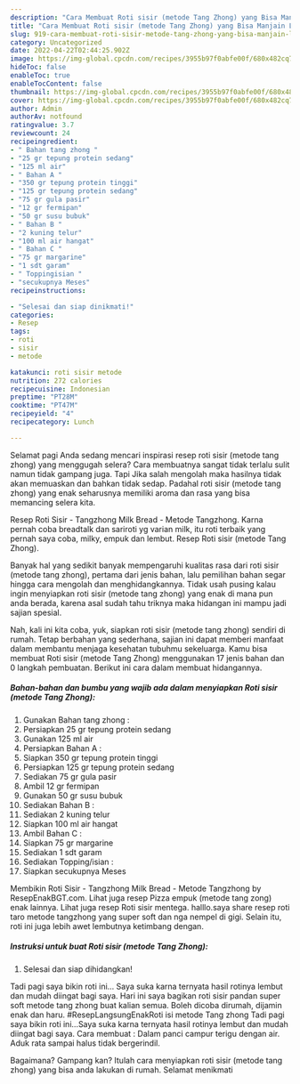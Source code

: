 ```yaml
---
description: "Cara Membuat Roti sisir (metode Tang Zhong) yang Bisa Manjain Lidah, Buat Buka Puasa Lezat Sekali"
title: "Cara Membuat Roti sisir (metode Tang Zhong) yang Bisa Manjain Lidah, Buat Buka Puasa Lezat Sekali"
slug: 919-cara-membuat-roti-sisir-metode-tang-zhong-yang-bisa-manjain-lidah-buat-buka-puasa-lezat-sekali
category: Uncategorized
date: 2022-04-22T02:44:25.902Z
image: https://img-global.cpcdn.com/recipes/3955b97f0abfe00f/680x482cq70/roti-sisir-metode-tang-zhong-foto-resep-utama.jpg
hideToc: false
enableToc: true
enableTocContent: false
thumbnail: https://img-global.cpcdn.com/recipes/3955b97f0abfe00f/680x482cq70/roti-sisir-metode-tang-zhong-foto-resep-utama.jpg
cover: https://img-global.cpcdn.com/recipes/3955b97f0abfe00f/680x482cq70/roti-sisir-metode-tang-zhong-foto-resep-utama.jpg
author: Admin
authorAv: notfound
ratingvalue: 3.7
reviewcount: 24
recipeingredient:
- " Bahan tang zhong "
- "25 gr tepung protein sedang"
- "125 ml air"
- " Bahan A "
- "350 gr tepung protein tinggi"
- "125 gr tepung protein sedang"
- "75 gr gula pasir"
- "12 gr fermipan"
- "50 gr susu bubuk"
- " Bahan B "
- "2 kuning telur"
- "100 ml air hangat"
- " Bahan C "
- "75 gr margarine"
- "1 sdt garam"
- " Toppingisian "
- "secukupnya Meses"
recipeinstructions:

- "Selesai dan siap dinikmati!"
categories:
- Resep
tags:
- roti
- sisir
- metode

katakunci: roti sisir metode 
nutrition: 272 calories
recipecuisine: Indonesian
preptime: "PT28M"
cooktime: "PT47M"
recipeyield: "4"
recipecategory: Lunch

---
```



Selamat pagi Anda sedang mencari inspirasi resep roti sisir (metode tang zhong) yang menggugah selera? Cara membuatnya sangat tidak terlalu sulit namun tidak gampang juga. Tapi Jika salah mengolah maka hasilnya tidak akan memuaskan dan bahkan tidak sedap. Padahal roti sisir (metode tang zhong) yang enak seharusnya memiliki aroma dan rasa yang bisa memancing selera kita.


Resep Roti Sisir - Tangzhong Milk Bread - Metode Tangzhong. Karna pernah coba breadtalk dan sariroti yg varian milk, itu roti terbaik yang pernah saya coba, milky, empuk dan lembut. Resep Roti sisir (metode Tang Zhong).

Banyak hal yang sedikit banyak mempengaruhi kualitas rasa dari roti sisir (metode tang zhong), pertama dari jenis bahan, lalu pemilihan bahan segar hingga cara mengolah dan menghidangkannya. Tidak usah pusing kalau ingin menyiapkan roti sisir (metode tang zhong) yang enak di mana pun anda berada, karena asal sudah tahu triknya maka hidangan ini mampu jadi sajian spesial.


Nah, kali ini kita coba, yuk, siapkan roti sisir (metode tang zhong) sendiri di rumah. Tetap berbahan yang sederhana, sajian ini dapat memberi manfaat dalam membantu menjaga kesehatan tubuhmu sekeluarga. Kamu bisa membuat Roti sisir (metode Tang Zhong) menggunakan 17 jenis bahan dan 0 langkah pembuatan. Berikut ini cara dalam membuat hidangannya.

<!--inarticleads1-->

##### Bahan-bahan dan bumbu yang wajib ada dalam menyiapkan Roti sisir (metode Tang Zhong):

1. Gunakan  Bahan tang zhong :
1. Persiapkan 25 gr tepung protein sedang
1. Gunakan 125 ml air
1. Persiapkan  Bahan A :
1. Siapkan 350 gr tepung protein tinggi
1. Persiapkan 125 gr tepung protein sedang
1. Sediakan 75 gr gula pasir
1. Ambil 12 gr fermipan
1. Gunakan 50 gr susu bubuk
1. Sediakan  Bahan B :
1. Sediakan 2 kuning telur
1. Siapkan 100 ml air hangat
1. Ambil  Bahan C :
1. Siapkan 75 gr margarine
1. Sediakan 1 sdt garam
1. Sediakan  Topping/isian :
1. Siapkan secukupnya Meses


Membikin Roti Sisir - Tangzhong Milk Bread - Metode Tangzhong by ResepEnakBGT.com. Lihat juga resep Pizza empuk (metode tang zong) enak lainnya. Lihat juga resep Roti sisir mentega. halllo.saya share resep roti taro metode tangzhong yang super soft dan nga nempel di gigi. Selain itu, roti ini juga lebih awet lembutnya ketimbang dengan. 

<!--inarticleads2-->

##### Instruksi untuk buat Roti sisir (metode Tang Zhong):


1. Selesai dan siap dihidangkan!

Tadi pagi saya bikin roti ini… Saya suka karna ternyata hasil rotinya lembut dan mudah diingat bagi saya. Hari ini saya bagikan roti sisir pandan super soft metode tang zhong buat kalian semua. Boleh dicoba dirumah, dijamin enak dan haru. #ResepLangsungEnakRoti isi metode Tang zhong Tadi pagi saya bikin roti ini…Saya suka karna ternyata hasil rotinya lembut dan mudah diingat bagi saya. Cara membuat : Dalam panci campur terigu dengan air. Aduk rata sampai halus tidak bergerindil. 

Bagaimana? Gampang kan? Itulah cara menyiapkan roti sisir (metode tang zhong) yang bisa anda lakukan di rumah. Selamat menikmati
